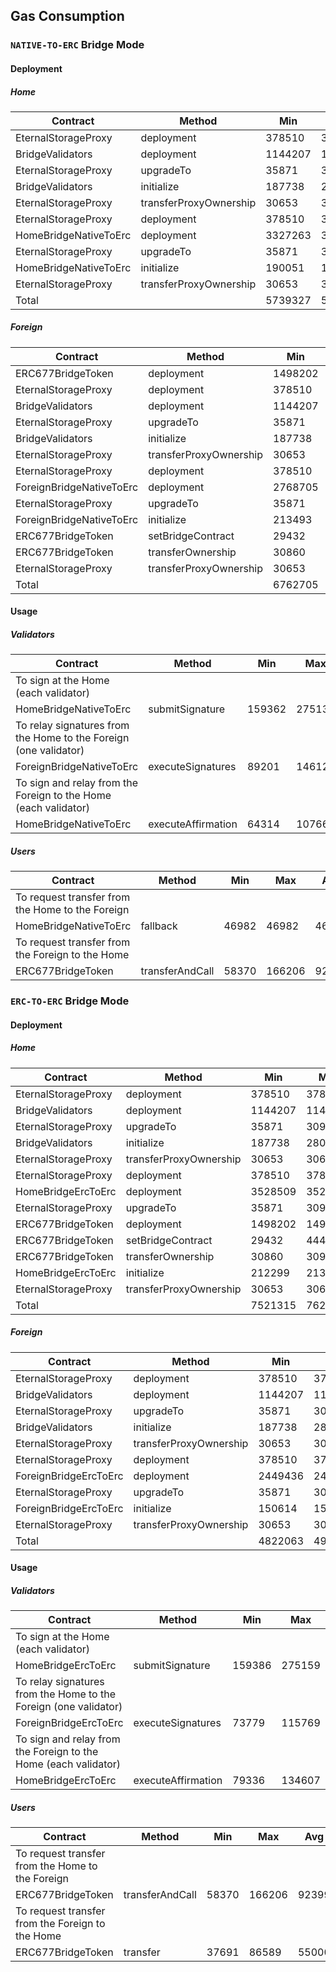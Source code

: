 ## Gas Consumption

### `NATIVE-TO-ERC` Bridge Mode

#### Deployment
##### Home
 Contract | Method | Min | Max | Avg
----  | ---- | ---- | ---- | ----
EternalStorageProxy|deployment|378510|378510|378510
BridgeValidators|deployment|1144207|1144207|1144207
EternalStorageProxy|upgradeTo|35871|30924|30913
BridgeValidators|initialize|187738|280847|253949
EternalStorageProxy|transferProxyOwnership|30653|30653|30653
EternalStorageProxy|deployment|378510|378510|378510
HomeBridgeNativeToErc|deployment|3327263|3327263|3327263
EternalStorageProxy|upgradeTo|35871|30924|30913
HomeBridgeNativeToErc|initialize|190051|190947|190755
EternalStorageProxy|transferProxyOwnership|30653|30653|30653
Total| |5739327|5823438|5796326

##### Foreign
 Contract | Method | Min | Max | Avg
----  | ---- | ---- | ---- | ----
ERC677BridgeToken|deployment|1498202|1499226|1498829
EternalStorageProxy|deployment|378510|378510|378510
BridgeValidators|deployment|1144207|1144207|1144207
EternalStorageProxy|upgradeTo|35871|30924|30913
BridgeValidators|initialize|187738|280847|253949
EternalStorageProxy|transferProxyOwnership|30653|30653|30653
EternalStorageProxy|deployment|378510|378510|378510
ForeignBridgeNativeToErc|deployment|2768705|2768705|2768705
EternalStorageProxy|upgradeTo|35871|30924|30913
ForeignBridgeNativeToErc|initialize|213493|213557|213549
ERC677BridgeToken|setBridgeContract|29432|44432|39432
ERC677BridgeToken|transferOwnership|30860|30924|30913
EternalStorageProxy|transferProxyOwnership|30653|30653|30653
Total| |6762705|6862072|6829736

#### Usage

##### Validators

 Contract | Method | Min | Max | Avg
----  | ---- | ---- | ---- | ----
To sign at the Home (each validator)|
HomeBridgeNativeToErc|submitSignature|159362|275135|220127
To relay signatures from the Home to the Foreign (one validator)|
ForeignBridgeNativeToErc|executeSignatures|89201|146127|120917
To sign and relay from the Foreign to the Home (each validator)|
HomeBridgeNativeToErc|executeAffirmation|64314|107669|83596

##### Users

 Contract | Method | Min | Max | Avg
----  | ---- | ---- | ---- | ----
To request transfer from the Home to the Foreign|
HomeBridgeNativeToErc|fallback|46982|46982|46982
To request transfer from the Foreign to the Home|
ERC677BridgeToken|transferAndCall|58370|166206|92399  


### `ERC-TO-ERC` Bridge Mode

#### Deployment
##### Home
 Contract | Method | Min | Max | Avg
----  | ---- | ---- | ---- | ----
EternalStorageProxy|deployment|378510|378510|378510
BridgeValidators|deployment|1144207|1144207|1144207
EternalStorageProxy|upgradeTo|35871|30924|30913
BridgeValidators|initialize|187738|280847|253949
EternalStorageProxy|transferProxyOwnership|30653|30653|30653
EternalStorageProxy|deployment|378510|378510|378510
HomeBridgeErcToErc|deployment|3528509|3528509|3528509
EternalStorageProxy|upgradeTo|35871|30924|30913
ERC677BridgeToken|deployment|1498202|1499226|1498829
ERC677BridgeToken|setBridgeContract|29432|44432|39432
ERC677BridgeToken|transferOwnership|30860|30924|30913
HomeBridgeErcToErc|initialize|212299|213195|213003
EternalStorageProxy|transferProxyOwnership|30653|30653|30653
Total| |7521315|7621514|7588994

##### Foreign
 Contract | Method | Min | Max | Avg
----  | ---- | ---- | ---- | ----
EternalStorageProxy|deployment|378510|378510|378510
BridgeValidators|deployment|1144207|1144207|1144207
EternalStorageProxy|upgradeTo|35871|30924|30913
BridgeValidators|initialize|187738|280847|253949
EternalStorageProxy|transferProxyOwnership|30653|30653|30653
EternalStorageProxy|deployment|378510|378510|378510
ForeignBridgeErcToErc|deployment|2449436|2449436|2449436
EternalStorageProxy|upgradeTo|35871|30924|30913
ForeignBridgeErcToErc|initialize|150614|150614|150614
EternalStorageProxy|transferProxyOwnership|30653|30653|30653
Total| |4822063|4905278|4878358

#### Usage

##### Validators

 Contract | Method | Min | Max | Avg
----  | ---- | ---- | ---- | ----
To sign at the Home (each validator)|
HomeBridgeErcToErc|submitSignature|159386|275159|220171
To relay signatures from the Home to the Foreign (one validator)|
ForeignBridgeErcToErc|executeSignatures|73779|115769|93027
To sign and relay from the Foreign to the Home (each validator)|
HomeBridgeErcToErc|executeAffirmation|79336|134607|108215

##### Users

 Contract | Method | Min | Max | Avg
----  | ---- | ---- | ---- | ----
To request transfer from the Home to the Foreign|
ERC677BridgeToken|transferAndCall|58370|166206|92399
To request transfer from the Foreign to the Home|
ERC677BridgeToken|transfer|37691|86589|55000  
